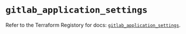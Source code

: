 # `gitlab_application_settings`

Refer to the Terraform Registory for docs: [`gitlab_application_settings`](https://registry.terraform.io/providers/gitlabhq/gitlab/15.10.0/docs/resources/application_settings).
